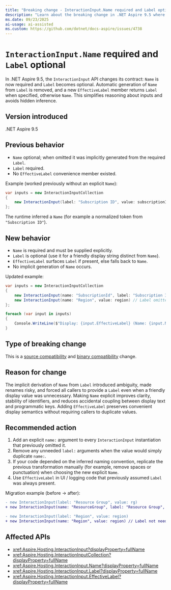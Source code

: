 ```yaml
---
title: "Breaking change - InteractionInput.Name required and Label optional"
description: "Learn about the breaking change in .NET Aspire 9.5 where InteractionInput now requires Name, makes Label optional, and introduces EffectiveLabel."
ms.date: 09/23/2025
ai-usage: ai-assisted
ms.custom: https://github.com/dotnet/docs-aspire/issues/4738
---
```


# `InteractionInput.Name` required and `Label` optional

In .NET Aspire 9.5, the `InteractionInput` API changes its contract: `Name` is now required and `Label` becomes optional. Automatic generation of `Name` from `Label` is removed, and a new `EffectiveLabel` member returns `Label` when specified, otherwise `Name`. This simplifies reasoning about inputs and avoids hidden inference.

## Version introduced

.NET Aspire 9.5

## Previous behavior

- `Name` optional; when omitted it was implicitly generated from the required `Label`.
- `Label` required.
- No `EffectiveLabel` convenience member existed.

Example (worked previously without an explicit `Name`):

```csharp
var inputs = new InteractionInputCollection
{
    new InteractionInput(label: "Subscription ID", value: subscriptionId)
};
```

The runtime inferred a `Name` (for example a normalized token from `"Subscription ID"`).

## New behavior

- `Name` is required and must be supplied explicitly.
- `Label` is optional (use it for a friendly display string distinct from `Name`).
- `EffectiveLabel` surfaces `Label` if present, else falls back to `Name`.
- No implicit generation of `Name` occurs.

Updated example:

```csharp
var inputs = new InteractionInputCollection
{
    new InteractionInput(name: "SubscriptionId", label: "Subscription ID", value: subscriptionId),
    new InteractionInput(name: "Region", value: region) // Label omitted; EffectiveLabel == "Region"
};

foreach (var input in inputs)
{
    Console.WriteLine($"Display: {input.EffectiveLabel} (Name: {input.Name})");
}
```

## Type of breaking change

This is a [source compatibility](../categories.md#source-compatibility) and [binary compatibility](../categories.md#binary-compatibility) change.

## Reason for change

The implicit derivation of `Name` from `Label` introduced ambiguity, made renames risky, and forced all callers to provide a `Label` even when a friendly display value was unnecessary. Making `Name` explicit improves clarity, stability of identifiers, and reduces accidental coupling between display text and programmatic keys. Adding `EffectiveLabel` preserves convenient display semantics without requiring callers to duplicate values.

## Recommended action

1. Add an explicit `name:` argument to every `InteractionInput` instantiation that previously omitted it.
1. Remove any unneeded `label:` arguments when the value would simply duplicate `name:`.
1. If your code depended on the inferred naming convention, replicate the previous transformation manually (for example, remove spaces or punctuation) when choosing the new explicit `Name`.
1. Use `EffectiveLabel` in UI / logging code that previously assumed `Label` was always present.

Migration example (before -> after):

```diff
- new InteractionInput(label: "Resource Group", value: rg)
+ new InteractionInput(name: "ResourceGroup", label: "Resource Group", value: rg)

- new InteractionInput(label: "Region", value: region)
+ new InteractionInput(name: "Region", value: region) // Label not needed
```

## Affected APIs

- <xref:Aspire.Hosting.InteractionInput?displayProperty=fullName>
- <xref:Aspire.Hosting.InteractionInputCollection?displayProperty=fullName>
- <xref:Aspire.Hosting.InteractionInput.Name?displayProperty=fullName>
- <xref:Aspire.Hosting.InteractionInput.Label?displayProperty=fullName>
- <xref:Aspire.Hosting.InteractionInput.EffectiveLabel?displayProperty=fullName>
